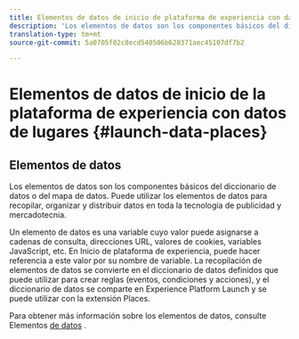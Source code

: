 ```yaml
---
title: Elementos de datos de inicio de plataforma de experiencia con datos de lugares
description: 'Los elementos de datos son los componentes básicos del diccionario de datos (o mapa de datos). '
translation-type: tm+mt
source-git-commit: 5a0705f02c8ecd540506b628371aec45107df7b2

---
```



# Elementos de datos de inicio de la plataforma de experiencia con datos de lugares {#launch-data-places}

## Elementos de datos

Los elementos de datos son los componentes básicos del diccionario de datos o del mapa de datos. Puede utilizar los elementos de datos para recopilar, organizar y distribuir datos en toda la tecnología de publicidad y mercadotecnia.

Un elemento de datos es una variable cuyo valor puede asignarse a cadenas de consulta, direcciones URL, valores de cookies, variables JavaScript, etc. En Inicio de plataforma de experiencia, puede hacer referencia a este valor por su nombre de variable. La recopilación de elementos de datos se convierte en el diccionario de datos definidos que puede utilizar para crear reglas (eventos, condiciones y acciones), y el diccionario de datos se comparte en Experience Platform Launch y se puede utilizar con la extensión Places.

Para obtener más información sobre los elementos de datos, consulte Elementos [de datos](https://docs.adobelaunch.com/launch-reference/managing-resources/data-elements) .

